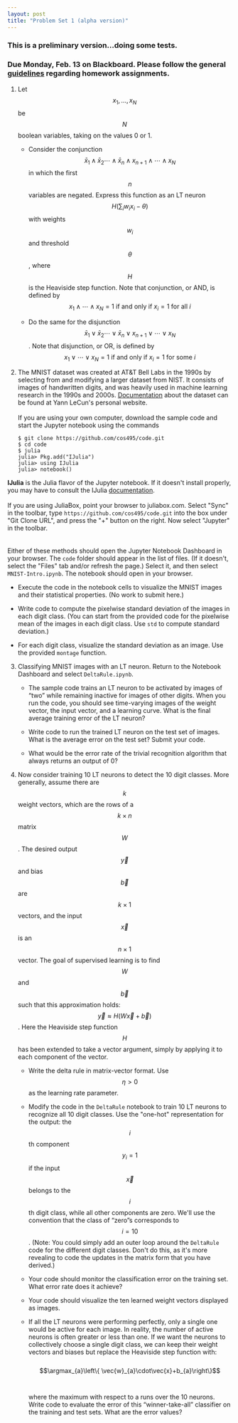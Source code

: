 ```yaml
---
layout: post
title: "Problem Set 1 (alpha version)"
---
```


### This is a preliminary version...doing some tests.

### Due Monday, Feb. 13 on Blackboard. Please follow the general [guidelines](https://cos495.github.io/general/2017/02/06/homework-guidelines.html) regarding homework assignments.


1. Let $$x_{1},…,x_{N}$$ be $$N$$ boolean variables, taking on the values 0 or 1. 
   - Consider the conjunction $$\bar{x}_{1}\wedge\bar{x}_{2}\cdots\wedge\bar{x}_{n}\wedge x_{n+1}\wedge\cdots\wedge x_{N}$$ in which the first $$n$$ variables are negated. Express this function as an LT neuron $$H\left(\sum_{i}w_{i}x_{i}-\theta\right)$$ with weights $$w_{i}$$ and threshold $$\theta$$, where $$H$$ is the Heaviside step function. Note that conjunction, or AND, is defined by $$x_{1}\wedge\cdots\wedge x_{N}=1\text{ if and only if }x_{i}=1\text{ for all }i$$

   - Do the same for the disjunction $$\bar{x}_{1}\vee\bar{x}_{2}\cdots\vee\bar{x}_{n}\vee x_{n+1}\vee\cdots\vee x_{N}$$. Note that disjunction, or OR, is defined by $$x_{1}\vee\cdots\vee x_{N}=1\text{ if and only if }x_{i}=1\text{ for some }i$$

2. The MNIST dataset was created at AT&T Bell Labs in the 1990s by selecting from and modifying a larger dataset from NIST. It consists of images of handwritten digits, and was heavily used in machine learning research in the 1990s and 2000s.  [Documentation](http://yann.lecun.com/exdb/mnist/) about the dataset can be found at Yann LeCun's personal website.
<br><br>
If you are using your own computer, download the sample code and start the Jupyter notebook using the commands
   ~~~
   $ git clone https://github.com/cos495/code.git
   $ cd code
   $ julia
   julia> Pkg.add("IJulia")
   julia> using IJulia
   julia> notebook()
   ~~~
**IJulia** is the Julia flavor of the Jupyter notebook. If it doesn't install properly, you may have to consult the IJulia [documentation](https://github.com/JuliaLang/IJulia.jl).
<br><br>
If you are using JuliaBox, point your browser to juliabox.com.  Select "Sync" in the toolbar, type `https://github.com/cos495/code.git` into the box under "Git Clone URL", and press the "+" button on the right. Now select "Jupyter" in the toolbar.  
<br><br>
Either of these methods should open the Jupyter Notebook Dashboard in your browser.   The `code` folder should appear in the list of files. (If it doesn't, select the "Files" tab and/or refresh the page.) Select it, and then select `MNIST-Intro.ipynb`. The notebook should open in your browser.
   - Execute the code in the notebook cells to visualize the MNIST images and their statistical properties. (No work to submit here.)
   
   - Write code to compute the pixelwise standard deviation of the images in each digit class.  (You can start from the provided code for the pixelwise mean of the images in each digit class. Use `std` to compute standard deviation.)
   
   - For each digit class, visualize the standard deviation as an image. Use the provided `montage` function. 


3. Classifying MNIST images with an LT neuron.  Return to the Notebook Dashboard and select `DeltaRule.ipynb`.
   - The sample code trains an LT neuron to be activated by images of “two” while remaining inactive for images of other digits. When you run the code, you should see time-varying images of the weight vector, the input vector, and a learning curve. What is the final average training error of the LT neuron? 

   - Write code to run the trained LT neuron on the test set of images. What is the average error on the test set? Submit your code.

   - What would be the error rate of the trivial recognition algorithm that always returns an output of 0?

4. Now consider training 10 LT neurons to detect the 10 digit classes. More generally, assume there are $$k$$ weight vectors, which are the rows of a $$k\times n$$ matrix $$W$$. The desired output $$\vec{y}$$ and bias $$\vec{b}$$ are $$k\times 1$$ vectors, and the input $$\vec{x}$$ is an $$n\times 1$$ vector. The goal of supervised learning is to find $$W$$ and $$\vec{b}$$ such that this approximation holds: $$\vec{y}\approx H\left(W\vec{x}+\vec{b}\right)$$. Here the Heaviside step function $$H$$ has been extended to take a vector argument, simply by applying it to each component of the vector. 

   - Write the delta rule in matrix-vector format. Use $$\eta>0$$ as the learning rate parameter.

   - Modify the code in the `DeltaRule` notebook to train 10 LT neurons to recognize all 10 digit classes. Use the "one-hot" representation for the output: the $$i$$th component $$y_{i}=1$$ if the input $$\vec{x}$$ belongs to the $$i$$th digit class, while all other components are zero. We'll use the convention that the class of “zero”s corresponds to $$i=10$$. (Note: You could simply add an outer loop around the `DeltaRule` code for the different digit classes. Don't do this, as it's more revealing to code the updates in the matrix form that you have derived.) 

   - Your code should monitor the classification error on the training set.  What error rate does it achieve?
   
   - Your code should visualize the ten learned weight vectors displayed as images. 

   - If all the LT neurons were performing perfectly, only a single one would be active for each image. In reality, the number of active neurons is often greater or less than one. If we want the neurons to collectively choose a single digit class, we can keep their weight vectors and biases but replace the Heaviside step function with: 
<br><br>
$$\argmax_{a}\left\{ \vec{w}_{a}\cdot\vec{x}+b_{a}\right\}$$
<br><br>
where the maximum with respect to a runs over the 10 neurons. Write code to evaluate the error of this “winner-take-all” classifier on the training and test sets. What are the error values?

